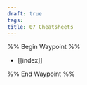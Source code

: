 ```yaml
---
draft: true
tags: 
title: 07 Cheatsheets
---
```


%% Begin Waypoint %%
- [[index]]

%% End Waypoint %%
